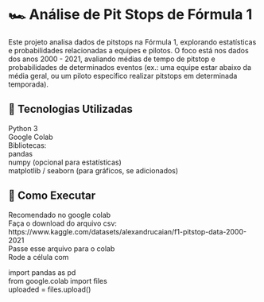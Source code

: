 <h1>🏎️ Análise de Pit Stops de Fórmula 1</h1>

Este projeto analisa dados de pitstops na Fórmula 1, explorando estatísticas e probabilidades relacionadas a equipes e pilotos.
O foco está nos dados dos anos 2000 - 2021, avaliando médias de tempo de pitstop e probabilidades de determinados eventos (ex.: uma equipe estar abaixo da média geral, ou um piloto específico realizar pitstops em determinada temporada).

<h2>📱 Tecnologias Utilizadas</h2>
Python 3<br>
Google Colab<br>
Bibliotecas:<br>
pandas<br>
numpy (opcional para estatísticas)<br>
matplotlib / seaborn (para gráficos, se adicionados)<br>

<h2>🚀 Como Executar</h2>
Recomendado no google colab<br>
Faça o download do arquivo csv: https://www.kaggle.com/datasets/alexandrucaian/f1-pitstop-data-2000-2021<br>
Passe esse arquivo para o colab<br>
Rode a célula com<br>

import pandas as pd<br>from google.colab import files<br>uploaded = files.upload()
